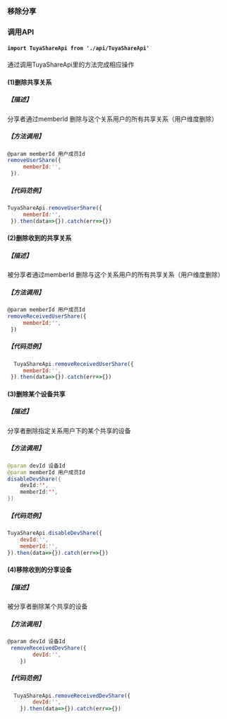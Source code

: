 ### 移除分享
### 调用API
#### `import TuyaShareApi from './api/TuyaShareApi'`

通过调用TuyaShareApi里的方法完成相应操作

#### (1)删除共享关系

##### 【描述】

分享者通过memberId 删除与这个关系用户的所有共享关系（用户维度删除）

##### 【方法调用】

```js
@param memberId 用户成员Id 
removeUserShare({
	 memberId:'',
 }).
```

##### 【代码范例】

```js
TuyaShareApi.removeUserShare({
	 memberId:'',
 }).then(data=>{}).catch(err=>{})
```

#### (2)删除收到的共享关系

##### 【描述】

被分享者通过memberId 删除与这个关系用户的所有共享关系（用户维度删除）

##### 【方法调用】

```js
@param memberId 用户成员Id 
removeReceivedUserShare({
	 memberId:'',
 })
```

##### 【代码范例】

```js
  TuyaShareApi.removeReceivedUserShare({
	 memberId:'',
 }).then(data=>{}).catch(err=>{})
```

#### (3)删除某个设备共享

##### 【描述】

分享者删除指定关系用户下的某个共享的设备

##### 【方法调用】

```java
@param devId 设备Id
@param memberId 用户成员Id 
disableDevShare({
	devId:'',
	memberId:'',
})
```

##### 【代码范例】

```js
TuyaShareApi.disableDevShare({
	devId:'',
	memberId:'',
}).then(data=>{}).catch(err=>{})
```

#### (4)移除收到的分享设备

##### 【描述】

被分享者删除某个共享的设备

##### 【方法调用】

```js
@param devId 设备Id
 removeReceivedDevShare({
		devId:'',
	})
```

##### 【代码范例】

```js
  TuyaShareApi.removeReceivedDevShare({
		devId:'',
	}).then(data=>{}).catch(err=>{})
```

### 